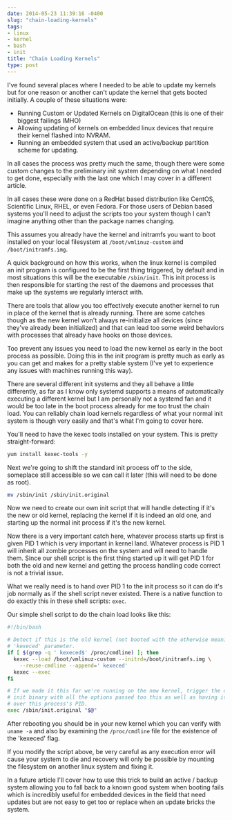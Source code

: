 ```yaml
---
date: 2014-05-23 11:39:16 -0400
slug: "chain-loading-kernels"
tags:
- linux
- kernel
- bash
- init
title: "Chain Loading Kernels"
type: post
---
```


I've found several places where I needed to be able to update my kernels but
for one reason or another can't update the kernel that gets booted initially. A
couple of these situations were:

* Running Custom or Updated Kernels on DigitalOcean (this is one of their
  biggest failings IMHO)
* Allowing updating of kernels on embedded linux devices that require their
  kernel flashed into NVRAM.
* Running an embedded system that used an active/backup partition scheme for
  updating.

In all cases the process was pretty much the same, though there were some
custom changes to the preliminary init system depending on what I needed to get
done, especially with the last one which I may cover in a different article.

In all cases these were done on a RedHat based distribution like CentOS,
Scientific Linux, RHEL, or even Fedora. For those users of Debian based systems
you'll need to adjust the scripts too your system though I can't imagine
anything other than the package names changing.

This assumes you already have the kernel and initramfs you want to boot
installed on your local filesystem at `/boot/vmlinuz-custom` and
`/boot/initramfs.img`.

A quick background on how this works, when the linux kernel is compiled an init
program is configured to be the first thing triggered, by default and in most
situations this will be the executable `/sbin/init`. This init process is then
responsible for starting the rest of the daemons and processes that make up the
systems we regularly interact with.

There are tools that allow you too effectively execute another kernel to run in
place of the kernel that is already running. There are some catches though as
the new kernel won't always re-initialize all devices (since they've already
been initialized) and that can lead too some weird behaviors with processes
that already have hooks on those devices.

Too prevent any issues you need to load the new kernel as early in the boot
process as possible. Doing this in the init program is pretty much as early as
you can get and makes for a pretty stable system (I've yet to experience any
issues with machines running this way).

There are several different init systems and they all behave a little
differently, as far as I know only systemd supports a means of automatically
executing a different kernel but I am personally not a systemd fan and it would
be too late in the boot process already for me too trust the chain load. You
can reliably chain load kernels regardless of what your normal init system is
though very easily and that's what I'm going to cover here.

You'll need to have the kexec tools installed on your system. This is pretty
straight-forward:

```bash
yum install kexec-tools -y
```

Next we're going to shift the standard init process off to the side, someplace
still accessible so we can call it later (this will need to be done as root).

```bash
mv /sbin/init /sbin/init.original
```

Now we need to create our own init script that will handle detecting if it's
the new or old kernel, replacing the kernel if it is indeed an old one, and
starting up the normal init process if it's the new kernel.

Now there is a very important catch here, whatever process starts up first is
given PID 1 which is very important in kernel land. Whatever process is PID 1
will inherit all zombie processes on the system and will need to handle them.
Since our shell script is the first thing started up it will get PID 1 for both
the old and new kernel and getting the process handling code correct is not a
trivial issue.

What we really need is to hand over PID 1 to the init process so it can do it's
job normally as if the shell script never existed. There is a native function
to do exactly this in these shell scripts: `exec`.

Our simple shell script to do the chain load looks like this:

```bash
#!/bin/bash

# Detect if this is the old kernel (not booted with the otherwise meaningless
# 'kexeced' parameter.
if [ $(grep -q ' kexeced$' /proc/cmdline) ]; then
  kexec --load /boot/vmlinuz-custom --initrd=/boot/initramfs.img \
    --reuse-cmdline --append=' kexeced'
  kexec --exec
fi

# If we made it this far we're running on the new kernel, trigger the original
# init binary with all the options passed too this as well as having it take
# over this process's PID.
exec /sbin/init.original "$@"
```

After rebooting you should be in your new kernel which you can verify with
`uname -a` and also by examining the `/proc/cmdline` file for the existence of
the 'kexeced' flag.

If you modify the script above, be very careful as any execution error will
cause your system to die and recovery will only be possible by mounting the
filesystem on another linux system and fixing it.

In a future article I'll cover how to use this trick to build an active /
backup system allowing you to fall back to a known good system when booting
fails which is incredibly useful for embedded devices in the field that need
updates but are not easy to get too or replace when an update bricks the
system.
